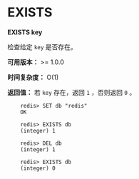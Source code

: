 # EXISTS


**EXISTS key**

检查给定 ``key`` 是否存在。

**可用版本：**
    >= 1.0.0

**时间复杂度：**
    O(1)

**返回值：**
    若 ``key`` 存在，返回 ``1`` ，否则返回 ``0`` 。

```
    redis> SET db "redis"
    OK

    redis> EXISTS db
    (integer) 1

    redis> DEL db
    (integer) 1

    redis> EXISTS db
    (integer) 0
```